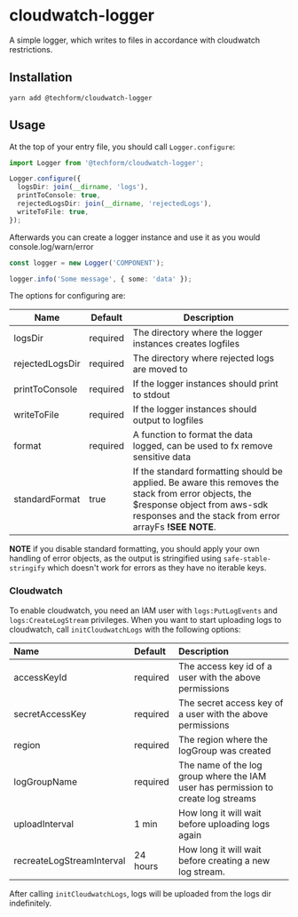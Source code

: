 # cloudwatch-logger

A simple logger, which writes to files in accordance with cloudwatch restrictions.

## Installation

```console
yarn add @techform/cloudwatch-logger
```

## Usage

At the top of your entry file, you should call `Logger.configure`:

```typescript
import Logger from '@techform/cloudwatch-logger';

Logger.configure({
  logsDir: join(__dirname, 'logs'),
  printToConsole: true,
  rejectedLogsDir: join(__dirname, 'rejectedLogs'),
  writeToFile: true,
});
```

Afterwards you can create a logger instance and use it as you would console.log/warn/error

```typescript
const logger = new Logger('COMPONENT');

logger.info('Some message', { some: 'data' });
```

The options for configuring are:

| Name            | Default  | Description                                                                                                                                                                                   |
| --------------- | -------- | --------------------------------------------------------------------------------------------------------------------------------------------------------------------------------------------- |
| logsDir         | required | The directory where the logger instances creates logfiles                                                                                                                                     |
| rejectedLogsDir | required | The directory where rejected logs are moved to                                                                                                                                                |
| printToConsole  | required | If the logger instances should print to stdout                                                                                                                                                |
| writeToFile     | required | If the logger instances should output to logfiles                                                                                                                                             |
| format          | required | A function to format the data logged, can be used to fx remove sensitive data                                                                                                                 |
| standardFormat  | true     | If the standard formatting should be applied. Be aware this removes the stack from error objects, the $response object from aws-sdk responses and the stack from error arrayFs **!SEE NOTE**. |

**NOTE** if you disable standard formatting, you should apply your own handling of error objects, as the output is stringified using `safe-stable-stringify` which doesn't work for errors as they have no iterable keys.

### Cloudwatch

To enable cloudwatch, you need an IAM user with `logs:PutLogEvents` and `logs:CreateLogStream` privileges. When you want to start uploading logs to cloudwatch, call `initCloudwatchLogs` with the following options:

| Name                      | Default  | Description                                                                       |
| :------------------------ | :------- | :-------------------------------------------------------------------------------- |
| accessKeyId               | required | The access key id of a user with the above permissions                            |
| secretAccessKey           | required | The secret access key of a user with the above permissions                        |
| region                    | required | The region where the logGroup was created                                         |
| logGroupName              | required | The name of the log group where the IAM user has permission to create log streams |
| uploadInterval            | 1 min    | How long it will wait before uploading logs again                                 |
| recreateLogStreamInterval | 24 hours | How long it will wait before creating a new log stream.                           |

After calling `initCloudwatchLogs`, logs will be uploaded from the logs dir indefinitely.
